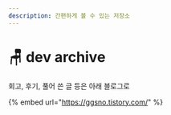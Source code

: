 ```yaml
---
description: 간편하게 볼 수 있는 저장소
---
```


# 🪑 dev archive

회고, 후기, 풀어 쓴 글 등은 아래 블로그로

{% embed url="https://ggsno.tistory.com/" %}
